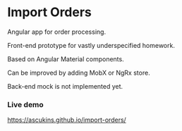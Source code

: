 # Import Orders

Angular app for order processing.

Front-end prototype for vastly underspecified homework.

Based on Angular Material components.

Can be improved by adding MobX or NgRx store.

Back-end mock is not implemented yet.

### Live demo

https://ascukins.github.io/import-orders/
